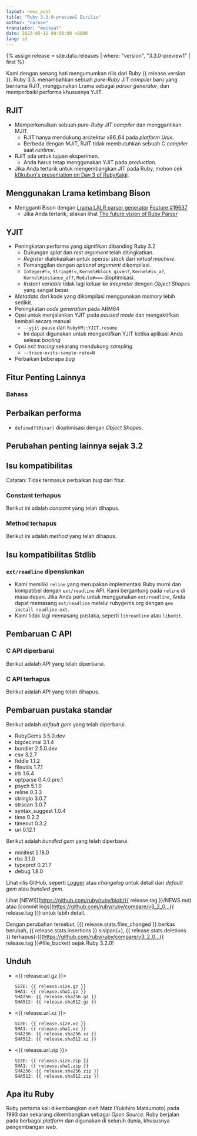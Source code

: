 ```yaml
---
layout: news_post
title: "Ruby 3.3.0-preview1 Dirilis"
author: "naruse"
translator: "meisyal"
date: 2023-05-12 00:00:00 +0000
lang: id
---
```


{% assign release = site.data.releases | where: "version", "3.3.0-preview1" | first %}

Kami dengan senang hati mengumumkan rilis dari Ruby {{ release.version }}.
Ruby 3.3. menambahkan sebuah *pure-Ruby* JIT *compiler* baru yang bernama RJIT,
menggunakan Lrama sebagai *parser generator*, dan memperbaiki performa khususnya
YJIT.

## RJIT

* Memperkenalkan sebuah *pure-Ruby* JIT *compiler* dan menggantikan MJIT.
  * RJIT hanya mendukung arsitektur x86\_64 pada *platform Unix*.
  * Berbeda dengan MJIT, RJIT tidak membutuhkan sebuah C *compiler* saat *runtime*.
* RJIT ada untuk tujuan eksperimen.
  * Anda harus tetap menggunakan YJIT pada *production*.
* Jika Anda tertarik untuk mengembangkan JIT pada Ruby, mohon cek
  [k0kubun's presentation on Day 3 of RubyKaigi](https://rubykaigi.org/2023/presentations/k0kubun.html#day3).

## Menggunakan Lrama ketimbang Bison

* Mengganti Bison dengan [Lrama LALR parser generator](https://github.com/yui-knk/lrama) [Feature #19637](https://bugs.ruby-lang.org/issues/19637)
  * Jika Anda tertarik, silakan lihat [The future vision of Ruby Parser](https://rubykaigi.org/2023/presentations/spikeolaf.html)

## YJIT

* Peningkatan performa yang signifikan dibanding Ruby 3.2
  * Dukungan *splat* dan *rest argument* telah ditingkatkan.
  * *Register* dialokasikan untuk operasi *stack* dari *virtual machine*.
  * Pemanggilan dengan *optional argument* dikompilasi.
  * `Integer#!=`, `String#!=`, `Kernel#block_given?`, `Kernel#is_a?`,
    `Kernel#instance_of?`, `Module#===` dioptimisasi.
  * *Instant variable* tidak lagi keluar ke *intepreter* dengan *Object Shapes*
    yang sangat besar.
* *Metadata* dari kode yang dikompilasi menggunakan *memory* lebih sedikit.
* Peningkatan *code generation* pada ARM64
* Opsi untuk menjalankan YJIT pada *paused mode* dan mengaktifkan kembali secara manual
  * `--yjit-pause` dan `RubyVM::YJIT.resume`
  * Ini dapat digunakan untuk mengaktifkan YJIT ketika aplikasi Anda selesai *booting*
* Opsi *exit tracing* sekarang mendukung *sampling*
  * `--trace-exits-sample-rate=N`
* Perbaikan beberapa *bug*



## Fitur Penting Lainnya

### Bahasa



## Perbaikan performa

* `defined?(@ivar)` dioptimisasi dengan *Object Shapes*.

## Perubahan penting lainnya sejak 3.2



## Isu kompatibilitas

Catatan: Tidak termasuk perbaikan *bug* dari fitur.

### Constant terhapus

Berikut ini adalah *constant* yang telah dihapus.



### Method terhapus

Berikut ini adalah *method* yang telah dihapus.



## Isu kompatibilitas Stdlib

### `ext/readline` dipensiunkan

* Kami memiliki `reline` yang merupakan implementasi Ruby murni dan kompatibel
  dengan `ext/readline` API. Kami bergantung pada `reline` di masa depan. Jika
  Anda perlu untuk menggunakan `ext/readline`, Anda dapat memasang `ext/readline`
  melalui rubygems.org dengan `gem install readline-ext`.
* Kami tidak lagi memasang pustaka, seperti `libreadline` atau `libedit`.

## Pembaruan C API

### C API diperbarui

Berikut adalah API yang telah diperbarui.



### C API terhapus

Berikut adalah API yang telah dihapus.



## Pembaruan pustaka standar



Berikut adalah *default gem* yang telah diperbarui.

* RubyGems 3.5.0.dev
* bigdecimal 3.1.4
* bundler 2.5.0.dev
* csv 3.2.7
* fiddle 1.1.2
* fileutils 1.7.1
* irb 1.6.4
* optparse 0.4.0.pre.1
* psych 5.1.0
* reline 0.3.3
* stringio 3.0.7
* strscan 3.0.7
* syntax_suggest 1.0.4
* time 0.2.2
* timeout 0.3.2
* uri 0.12.1

Berikut adalah *bundled gem* yang telah diperbarui.

* minitest 5.18.0
* rbs 3.1.0
* typeprof 0.21.7
* debug 1.8.0

Lihat rilis GitHub, seperti [Logger](https://github.com/ruby/logger/releases)
atau *changelog* untuk detail dari *default gem* atau *bundled gem*.

Lihat [NEWS](https://github.com/ruby/ruby/blob/{{ release.tag }}/NEWS.md)
atau [commit logs](https://github.com/ruby/ruby/compare/v3_2_0...{{ release.tag }})
untuk lebih detail.

Dengan perubahan tersebut, [{{ release.stats.files_changed }} berkas berubah, {{ release.stats.insertions }} sisipan(+), {{ release.stats.deletions }} terhapus(-)](https://github.com/ruby/ruby/compare/v3_2_0...{{ release.tag }}#file_bucket)
sejak Ruby 3.2.0!

## Unduh

* <{{ release.url.gz }}>

      SIZE: {{ release.size.gz }}
      SHA1: {{ release.sha1.gz }}
      SHA256: {{ release.sha256.gz }}
      SHA512: {{ release.sha512.gz }}

* <{{ release.url.xz }}>

      SIZE: {{ release.size.xz }}
      SHA1: {{ release.sha1.xz }}
      SHA256: {{ release.sha256.xz }}
      SHA512: {{ release.sha512.xz }}

* <{{ release.url.zip }}>

      SIZE: {{ release.size.zip }}
      SHA1: {{ release.sha1.zip }}
      SHA256: {{ release.sha256.zip }}
      SHA512: {{ release.sha512.zip }}

## Apa itu Ruby

Ruby pertama kali dikembangkan oleh Matz (Yukihiro Matsumoto) pada 1993
dan sekarang dikembangkan sebagai *Open Source*. Ruby berjalan pada berbagai
*platform* dan digunakan di seluruh dunia, khususnya pengembangan *web*.
